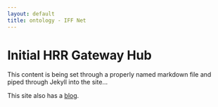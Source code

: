 ```yaml
---
layout: default
title: ontology - IFF Net
---
```

<div class="blurb">
	<h1>Initial HRR Gateway Hub</h1>
	<p>This content is being set through a properly named markdown file and piped through Jekyll into the site...</p>
	<p>This site also has a <a href="http://{{ site.domain }}/blog/">blog</a>.</p>
</div>
